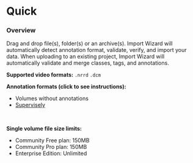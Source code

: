 # Quick

### Overview

Drag and drop file(s), folder(s) or an archive(s). Import Wizard will automatically detect annotation format, validate, verify, and import your data.
When uploading to an existing project, Import Wizard will automatically validate and merge classes, tags, and annotations.

**Supported video formats:** `.nrrd` `.dcm`

**Annotation formats (click to see instructions):**

- Volumes without annotations
- [Supervisely]()

<br>

**Single volume file size limits:**

- Community Free plan: 150MB
- Community Pro plan: 150MB
- Enterprise Edition: Unlimited
